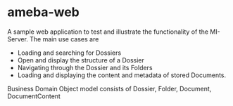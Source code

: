 # ameba-web

A sample web application to test and illustrate the functionality of the MI-Server. The main use cases are

- Loading and searching for Dossiers
- Open and display the structure of a Dossier
- Navigating through the Dossier and its Folders
- Loading and displaying the content and metadata of stored Documents.

Business Domain Object model consists of Dossier, Folder, Document, DocumentContent
